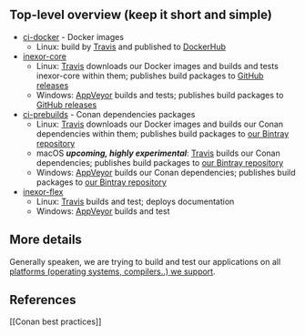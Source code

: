 ## Top-level overview (keep it short and simple)

  * [ci-docker](https://github.com/inexorgame/ci-docker) - Docker images
    * Linux: build by [Travis](http://travis-ci.org/inexorgame/ci-docker/) and published to [DockerHub](https://hub.docker.com/r/inexorgame/ci-docker/)
  * [inexor-core](https://github.com/inexorgame/inexor-core)
    * Linux: [Travis](http://travis-ci.org/inexorgame/inexor-core/) downloads our Docker images and builds and tests inexor-core within them; publishes build packages to [GitHub releases](https://github.com/inexorgame/inexor-core/releases)
    * Windows: [AppVeyor](https://ci.appveyor.com/project/inexorgame/code) builds and tests; publishes build packages to [GitHub releases](https://github.com/inexorgame/inexor-core/releases)
  * [ci-prebuilds](https://github.com/inexorgame/ci-prebuilds) - Conan dependencies packages
    * Linux: [Travis](http://travis-ci.org/inexorgame/ci-prebuilds/) downloads our Docker images and builds our Conan dependencies within them; publishes build packages to [our Bintray repository](https://bintray.com/inexorgame/inexor-conan)
    * macOS **_upcoming, highly experimental_**: [Travis](http://travis-ci.org/inexorgame/ci-prebuilds/) builds our Conan dependencies; publishes build packages to [our Bintray repository](https://bintray.com/inexorgame/inexor-conan)
    * Windows: [AppVeyor](https://ci.appveyor.com/project/inexorgame/ci-prebuilds) builds our Conan dependencies; publishes build packages to [our Bintray repository](https://bintray.com/inexorgame/inexor-conan)
  * [inexor-flex](https://github.com/inexorgame/inexor-flex)
     * Linux: [Travis](http://travis-ci.org/inexorgame/inexor-core/) builds and test; deploys documentation
     * Windows: [AppVeyor](https://ci.appveyor.com/project/inexorgame/inexor-flex) builds and test


## More details
Generally speaken, we are trying to build and test our applications on all [platforms (operating systems, compilers..) we support](https://github.com/inexorgame/inexor-core/wiki/Platform-Support).

## References
[[Conan best practices]]

